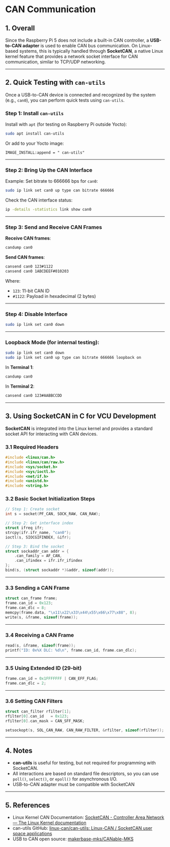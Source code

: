 # CAN Communication

## 1. Overall

Since the Raspberry Pi 5 does not include a built-in CAN controller, a **USB-to-CAN adapter** is used to enable CAN bus communication. On Linux-based systems, this is typically handled through **SocketCAN**, a native Linux kernel feature that provides a network socket interface for CAN communication, similar to TCP/UDP networking.

---

## 2. Quick Testing with `can-utils`

Once a USB-to-CAN device is connected and recognized by the system (e.g., `can0`), you can perform quick tests using `can-utils`.

### Step 1: Install `can-utils`

Install with `apt` (for testing on Raspberry Pi outside Yocto):

```bash
sudo apt install can-utils
````

Or add to your Yocto image:

```bitbake
IMAGE_INSTALL:append = " can-utils"
```

---

### Step 2: Bring Up the CAN Interface

Example: Set bitrate to 666666 bps for `can0`:

```bash
sudo ip link set can0 up type can bitrate 666666
```

Check the CAN interface status:

```bash
ip -details -statistics link show can0
```

---

### Step 3: Send and Receive CAN Frames

**Receive CAN frames**:

```bash
candump can0
```

**Send CAN frames**:

```bash
cansend can0 123#1122
cansend can0 1ABCDEEF#010203
```

Where:

- `123`: 11-bit CAN ID
- `#1122`: Payload in hexadecimal (2 bytes)

---

### Step 4: Disable Interface

```bash
sudo ip link set can0 down
```

---

### Loopback Mode (for internal testing):

```bash
sudo ip link set can0 down
sudo ip link set can0 up type can bitrate 666666 loopback on
```

In **Terminal 1**:

```bash
candump can0
```

In **Terminal 2**:

```bash
cansend can0 123#AABBCCDD
```

---

## 3. Using SocketCAN in C for VCU Development

**SocketCAN** is integrated into the Linux kernel and provides a standard socket API for interacting with CAN devices.

### 3.1 Required Headers

```c
#include <linux/can.h>
#include <linux/can/raw.h>
#include <sys/socket.h>
#include <sys/ioctl.h>
#include <net/if.h>
#include <unistd.h>
#include <string.h>
```

### 3.2 Basic Socket Initialization Steps

```c
// Step 1: Create socket
int s = socket(PF_CAN, SOCK_RAW, CAN_RAW);

// Step 2: Get interface index
struct ifreq ifr;
strcpy(ifr.ifr_name, "can0");
ioctl(s, SIOCGIFINDEX, &ifr);

// Step 3: Bind the socket
struct sockaddr_can addr = {
    .can_family = AF_CAN,
    .can_ifindex = ifr.ifr_ifindex
};
bind(s, (struct sockaddr *)&addr, sizeof(addr));
```

---

### 3.3 Sending a CAN Frame

```c
struct can_frame frame;
frame.can_id = 0x123;
frame.can_dlc = 8;
memcpy(frame.data, "\x11\x22\x33\x44\x55\x66\x77\x88", 8);
write(s, &frame, sizeof(frame));
```

---

### 3.4 Receiving a CAN Frame

```c
read(s, &frame, sizeof(frame));
printf("ID: 0x%X DLC: %d\n", frame.can_id, frame.can_dlc);
```

---

### 3.5 Using Extended ID (29-bit)

```c
frame.can_id = 0x1FFFFFFF | CAN_EFF_FLAG;
frame.can_dlc = 2;
```

---

### 3.6 Setting CAN Filters

```c
struct can_filter rfilter[1];
rfilter[0].can_id   = 0x123;
rfilter[0].can_mask = CAN_SFF_MASK;

setsockopt(s, SOL_CAN_RAW, CAN_RAW_FILTER, &rfilter, sizeof(rfilter));
```

---

## 4. Notes

- **can-utils** is useful for testing, but not required for programming with SocketCAN.
- All interactions are based on standard file descriptors, so you can use `poll()`, `select()`, or `epoll()` for asynchronous I/O.
- USB-to-CAN adapter must be compatible with SocketCAN

---

## 5. References

- Linux Kernel CAN Documentation: [SocketCAN - Controller Area Network — The Linux Kernel documentation](https://docs.kernel.org/networking/can.html)
- can-utils GitHub: [linux-can/can-utils: Linux-CAN / SocketCAN user space applications](https://github.com/linux-can/can-utils)
- USB to CAN open source: [makerbase-mks/CANable-MKS](https://github.com/makerbase-mks/CANable-MKS)